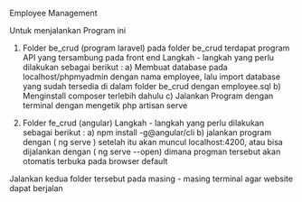 Employee Management

Untuk menjalankan Program ini
1. Folder be_crud (program laravel)
pada folder be_crud terdapat program API yang tersambung pada front end
Langkah - langkah yang perlu dilakukan sebagai berikut : 
a) Membuat database pada localhost/phpmyadmin dengan nama employee, lalu import database yang sudah tersedia di dalam folder be_crud dengan employee.sql
b) Menginstall composer terlebih dahulu
c) Jalankan Program dengan terminal dengan mengetik php artisan serve

2. Folder fe_crud (angular)
Langkah - langkah yang perlu dilakukan sebagai berikut :
a) npm install -g@angular/cli
b) jalankan program  dengan ( ng serve ) setelah itu akan muncul localhost:4200, atau bisa dijalankan dengan ( ng serve --open) dimana progman tersebut akan otomatis terbuka pada browser default

Jalankan kedua folder tersebut pada masing - masing terminal agar website dapat berjalan